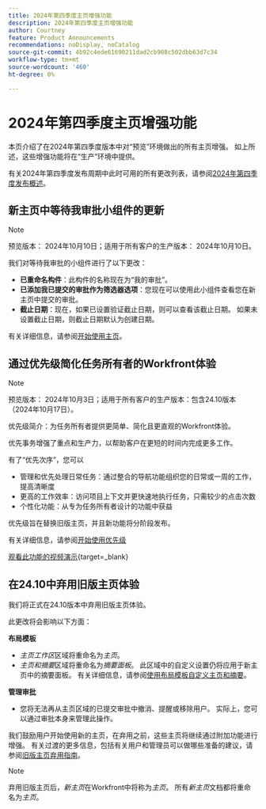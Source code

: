 ```yaml
---
title: 2024年第四季度主页增强功能
description: 2024年第四季度主页增强功能
author: Courtney
feature: Product Announcements
recommendations: noDisplay, noCatalog
source-git-commit: 4b92c4ede61690211dad2cb908c502dbb63d7c34
workflow-type: tm+mt
source-wordcount: '460'
ht-degree: 0%

---
```


# 2024年第四季度主页增强功能

本页介绍了在2024年第四季度版本中对“预览”环境做出的所有主页增强。 如上所述，这些增强功能将在“生产”环境中提供。

有关2024年第四季度发布周期中此时可用的所有更改列表，请参阅[2024年第四季度发布概述](/help/quicksilver/product-announcements/product-releases/24-q4-release-activity/24-q4-release-overview.md)。

## 新主页中等待我审批小组件的更新

>[!NOTE]
>
>预览版本： 2024年10月10日；适用于所有客户的生产版本： 2024年10月10日。

我们对等待我审批的小组件进行了以下更改：

* **已重命名构件**：此构件的名称现在为“我的审批”。
* **已添加我已提交的审批作为筛选器选项**：您现在可以使用此小组件查看您在新主页中提交的审批。
* **截止日期**：现在，如果已设置验证截止日期，则可以查看该截止日期。 如果未设置截止日期，则截止日期默认为创建日期。

有关详细信息，请参阅[开始使用主页](/help/quicksilver/workfront-basics/using-home/using-the-home-area/get-started-with-home.md)。

## 通过优先级简化任务所有者的Workfront体验

>[!NOTE]
>
>预览版本： 2024年10月3日；适用于所有客户的生产版本：包含24.10版本（2024年10月17日）。

优先级简介：为任务所有者提供更简单、简化且更直观的Workfront体验。

优先事务增强了重点和生产力，以帮助客户在更短的时间内完成更多工作。

有了“优先次序”，您可以

* 管理和优先处理日常任务：通过整合的导航功能组织您的日常或一周的工作，提高清晰度
* 更高的工作效率：访问项目上下文并更快速地执行任务，只需较少的点击次数
* 个性化功能：从专为任务所有者设计的功能中获益

优先级旨在替换旧版主页，并且新功能将分阶段发布。

有关详细信息，请参阅[开始使用优先级](/help/quicksilver/workfront-basics/priorities/get-started-with-priorities.md)

[观看此功能的视频演示](https://video.tv.adobe.com/v/3434848/){target=_blank}

## 在24.10中弃用旧版主页体验

我们将正式在24.10版本中弃用旧版主页体验。

此更改将会影响以下方面：

**布局模板**

* _主页工作区_&#x200B;区域将重命名为&#x200B;_主页_。
* _主页和摘要_&#x200B;区域将重命名为&#x200B;_摘要面板_。 此区域中的自定义设置仍将应用于新主页中的摘要面板。 有关详细信息，请参阅[使用布局模板自定义主页和摘要](/help/quicksilver/administration-and-setup/customize-workfront/use-layout-templates/customize-home-summary-layout-template.md)。

**管理审批**

* 您将无法再从主页区域的已提交审批中撤消、提醒或移除用户。 实际上，您可以通过审批本身来管理此操作。

我们鼓励用户开始使用新的主页，在弃用之前，这些主页将继续通过附加功能进行增强。 有关过渡的更多信息，包括有关用户和管理员可以做哪些准备的建议，请参阅[旧版主页弃用指南](/help/quicksilver/product-announcements/announcements/legacy-home-deprecation.md)。

>[!NOTE]
>
>弃用旧版主页后，_新主页_&#x200B;在Workfront中将称为&#x200B;_主页_。 所有&#x200B;_新主页_&#x200B;文档都将重命名为&#x200B;_主页_。
